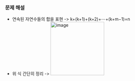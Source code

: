 ### 문제 해설
* 연속된 자연수들의 합을 표현 -> k+(k+1)+(k+2)+⋯+(k+m−1)=n
* 위 식 간단히 정리 ->
  <img width="176" alt="image" src="https://github.com/user-attachments/assets/3ad6ded6-d8b6-4d7a-9b70-97a0bab82da6" />

